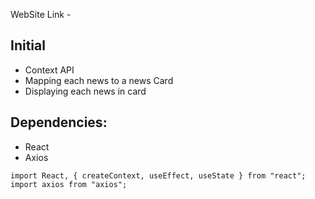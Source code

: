 

WebSite Link - 

## Initial
- Context API
- Mapping each news to a news Card
- Displaying each news in card

## Dependencies: 
- React
- Axios

```
import React, { createContext, useEffect, useState } from "react";
import axios from "axios";
```

